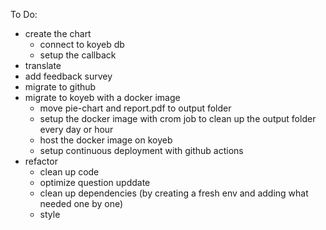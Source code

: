 To Do:
- create the chart
  - connect to koyeb db
  - setup the callback
- translate
- add feedback survey
- migrate to github
- migrate to koyeb with a docker image
  - move pie-chart and report.pdf to output folder
  - setup the docker image with crom job to clean up the output folder every day or hour
  - host the docker image on koyeb
  - setup continuous deployment with github actions
- refactor
  - clean up code
  - optimize question upddate
  - clean up dependencies (by creating a fresh env and adding what needed one by one)
  - style